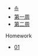 - [:boat:](/docs/应用数学方法/)
- [第一周](/docs/应用数学方法/01.md)
- [第二周](/docs/应用数学方法/02.md)

Homework

- [01](/docs/应用数学方法/HW/01/README.md)
